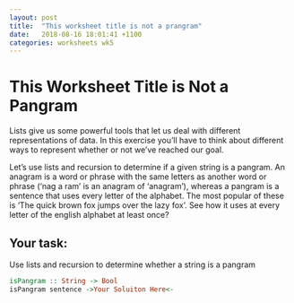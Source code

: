 ```yaml
---
layout: post
title:  "This worksheet title is not a prangram"
date:   2018-08-16 18:01:41 +1100
categories: worksheets wk5
---
```


# This Worksheet Title is Not a Pangram 

Lists give us some powerful tools that let us deal with different representations of data. In this exercise you’ll have to think about different ways to represent whether or not we’ve reached our goal.

Let’s use lists and recursion to determine if a given string is a pangram. An anagram is a word or phrase with the same letters as another word or phrase (‘nag a ram’ is an anagram of ‘anagram’), whereas a pangram is a sentence that uses every letter of the alphabet. The most popular of these is ‘The quick brown fox jumps over the lazy fox’. See how it uses at every letter of the english alphabet at least once?  

## Your task:
Use lists and recursion to determine whether a string is a pangram

```haskell
isPangram :: String -> Bool
isPangram sentence ->Your Soluiton Here<-
```
